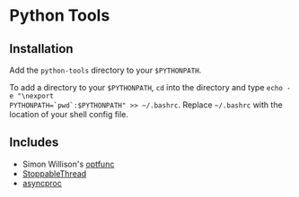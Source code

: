 # Python Tools

## Installation

Add the `python-tools` directory to your `$PYTHONPATH`. 

To add a directory to your `$PYTHONPATH`, `cd` into the directory and type <code>echo -e "\nexport PYTHONPATH=\`pwd\`:\$PYTHONPATH" >> ~/.bashrc</code>. Replace `~/.bashrc` with the location of your shell config file.

## Includes

- Simon Willison's [optfunc](https://github.com/simonw/optfunc)
- [StoppableThread](http://stackoverflow.com/questions/323972/is-there-any-way-to-kill-a-thread-in-python)
- [asyncproc](http://www.lysator.liu.se/~bellman/download/)
